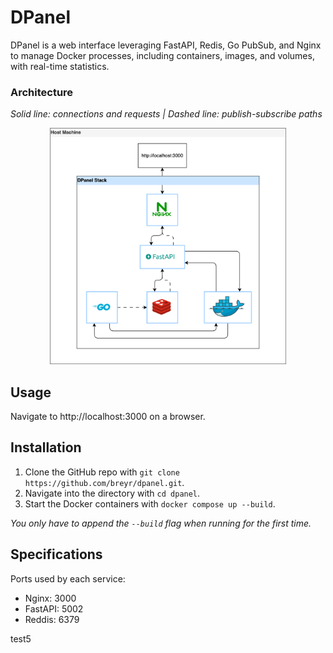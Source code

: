 # DPanel

DPanel is a web interface leveraging FastAPI, Redis, Go PubSub, and Nginx to manage Docker processes, including containers, images, and volumes, with real-time statistics.

### Architecture

*Solid line: connections and requests | Dashed line: publish-subscribe paths*

<div style="width: 75%; margin: 0 auto;">
    <img src="./DPanel.drawio.svg" alt="Alt text">
</div>

## Usage

Navigate to http://localhost:3000 on a browser.

## Installation

1. Clone the GitHub repo with ```git clone https://github.com/breyr/dpanel.git```.
2. Navigate into the directory with ```cd dpanel```.
3. Start the Docker containers with ```docker compose up --build```.

*You only have to append the ```--build``` flag when running for the first time.*

## Specifications

Ports used by each service:

- Nginx: 3000
- FastAPI: 5002
- Reddis: 6379

test5
